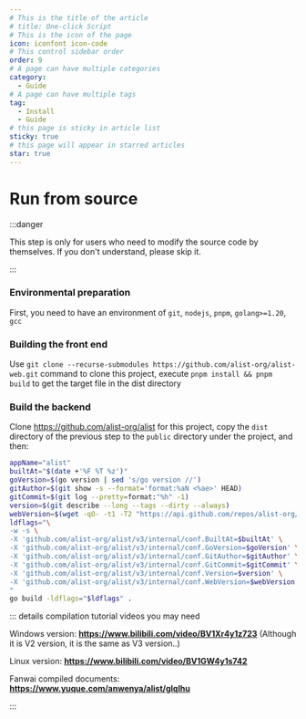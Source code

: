 ```yaml
---
# This is the title of the article
# title: One-click Script
# This is the icon of the page
icon: iconfont icon-code
# This control sidebar order
order: 9
# A page can have multiple categories
category:
  - Guide
# A page can have multiple tags
tag:
  - Install
  - Guide
# this page is sticky in article list
sticky: true
# this page will appear in starred articles
star: true
---
```


# Run from source

:::danger

This step is only for users who need to modify the source code by themselves. If you don't understand, please skip it.

:::

### **Environmental preparation**
First, you need to have an environment of `git`, `nodejs`, `pnpm`, `golang>=1.20`, `gcc`

### **Building the front end**
Use `git clone --recurse-submodules https://github.com/alist-org/alist-web.git` command to clone this project, execute `pnpm install && pnpm build` to get the target file in the dist directory

### **Build the backend**
Clone https://github.com/alist-org/alist for this project, copy the `dist` directory of the previous step to the `public` directory under the project, and then:
```bash
appName="alist"
builtAt="$(date +'%F %T %z')"
goVersion=$(go version | sed 's/go version //')
gitAuthor=$(git show -s --format='format:%aN <%ae>' HEAD)
gitCommit=$(git log --pretty=format:"%h" -1)
version=$(git describe --long --tags --dirty --always)
webVersion=$(wget -qO- -t1 -T2 "https://api.github.com/repos/alist-org/alist-web/releases/latest" | grep "tag_name" | head -n 1 | awk -F ":" '{print $2}' | sed 's/\"//g;s/,//g;s/ //g')
ldflags="\
-w -s \
-X 'github.com/alist-org/alist/v3/internal/conf.BuiltAt=$builtAt' \
-X 'github.com/alist-org/alist/v3/internal/conf.GoVersion=$goVersion' \
-X 'github.com/alist-org/alist/v3/internal/conf.GitAuthor=$gitAuthor' \
-X 'github.com/alist-org/alist/v3/internal/conf.GitCommit=$gitCommit' \
-X 'github.com/alist-org/alist/v3/internal/conf.Version=$version' \
-X 'github.com/alist-org/alist/v3/internal/conf.WebVersion=$webVersion' \
"
go build -ldflags="$ldflags" .
```







::: details compilation tutorial videos you may need

Windows version: **https://www.bilibili.com/video/BV1Xr4y1z723** (Although it is V2 version, it is the same as V3 version..)

Linux version: **https://www.bilibili.com/video/BV1GW4y1s742**

Fanwai compiled documents: **https://www.yuque.com/anwenya/alist/glqlhu**

:::